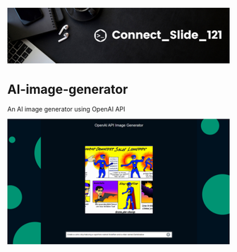 ![alt text](https://github.com/Connectslide121/AI-image-generator/blob/main/Connect_banner_github.png)

# AI-image-generator

An AI image generator using OpenAI API

![alt text](https://github.com/Connectslide121/AI-image-generator/blob/main/Screenshot%20(46).png)
